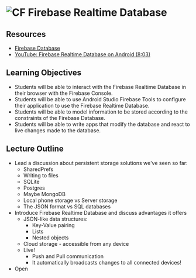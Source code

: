 # ![CF](http://i.imgur.com/7v5ASc8.png) Firebase Realtime Database

## Resources
* [Firebase Database](https://firebase.google.com/docs/database/android/start/)
* [YouTube: Firebase Realtime Database on Android (8:03)](https://www.youtube.com/watch?v=lpFDFK44pX8)

## Learning Objectives
* Students will be able to interact with the Firebase Realtime Database
  in their browser with the Firebase Console.
* Students will be able to use Android Studio Firebase Tools to configure their
  application to use the Firebase Realtime Database.
* Students will be able to model information to be stored according to the
  constraints of the Firebase Database.
* Students will be able to write apps that modify the database and react to live
  changes made to the database.

## Lecture Outline
* Lead a discussion about persistent storage solutions we've seen so far:
  * SharedPrefs
  * Writing to files
  * SQLite
  * Postgres
  * Maybe MongoDB
  * Local phone storage vs Server storage
  * The JSON format vs SQL databases
* Introduce Firebase Realtime Database and discuss advantages it offers
  * JSON-like data structures:
    * Key-Value pairing
    * Lists
    * Nested objects
  * Cloud storage - accessible from any device
  * Live!
    * Push and Pull communication
    * It automatically broadcasts changes to all connected devices!
* Open 
